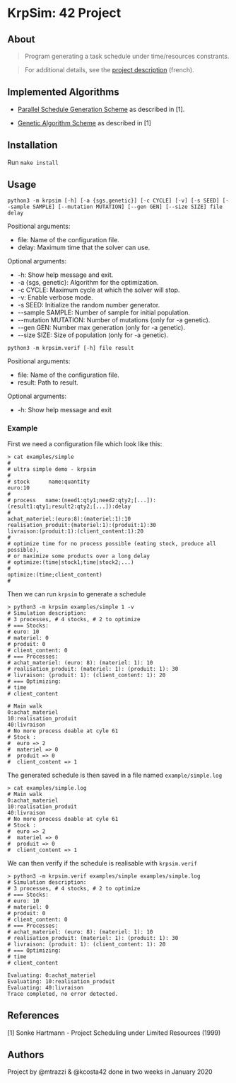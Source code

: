 # KrpSim: 42 Project

About
-----
>Program generating a task schedule under time/resources constrants.

>For additional details, see the [project description](https://github.com/mtrazzi/krpsim/blob/master/docs/fr.subject.pdf) (french).

Implemented Algorithms
----------
- [Parallel Schedule Generation Scheme](./images/Parallel_SGS.png/) as described in [1].

- [Genetic Algorithm Scheme](./images/Genetic_Algorithm_Scheme.png) as described in [1]

Installation
------------
Run `make install`

Usage
-----
`python3 -m krpsim [-h] [-a {sgs,genetic}] [-c CYCLE] [-v] [-s SEED] [--sample SAMPLE] [--mutation MUTATION] [--gen GEN] [--size SIZE] file delay`

Positional arguments:
  * file: Name of the configuration file.
  * delay: Maximum time that the solver can use.

Optional arguments:
  * -h: Show help message and exit.
  * -a {sgs, genetic}: Algorithm for the optimization.
  * -c CYCLE: Maximum cycle at which the solver will stop.
  * -v: Enable verbose mode.
  * -s SEED: Initialize the random number generator.
  * --sample SAMPLE: Number of sample for initial population.
  * --mutation MUTATION: Number of mutations (only for -a genetic).
  * --gen GEN: Number max generation (only for -a genetic).
  * --size SIZE: Size of population (only for -a genetic).


`python3 -m krpsim.verif [-h] file result`

Positional arguments:
  * file: Name of the configuration file.
  * result: Path to result.

Optional arguments:
  * -h: Show help message and exit

### Example

First we need a configuration file which look like this:
```
> cat examples/simple
#
# ultra simple demo - krpsim
#
# stock      name:quantity
euro:10
#
# process   name:(need1:qty1;need2:qty2;[...]):(result1:qty1;result2:qty2;[...]):delay
#
achat_materiel:(euro:8):(materiel:1):10
realisation_produit:(materiel:1):(produit:1):30
livraison:(produit:1):(client_content:1):20
#
# optimize time for no process possible (eating stock, produce all possible),
# or maximize some products over a long delay
# optimize:(time|stock1;time|stock2;...)
#
optimize:(time;client_content)
#
```
Then we can run `krpsim` to generate a schedule
```
> python3 -m krpsim examples/simple 1 -v
# Simulation description:
# 3 processes, # 4 stocks, # 2 to optimize
# === Stocks:
# euro: 10
# materiel: 0
# produit: 0
# client_content: 0
# === Processes:
# achat_materiel: (euro: 8): (materiel: 1): 10
# realisation_produit: (materiel: 1): (produit: 1): 30
# livraison: (produit: 1): (client_content: 1): 20
# === Optimizing:
# time
# client_content

# Main walk
0:achat_materiel
10:realisation_produit
40:livraison
# No more process doable at cyle 61
# Stock :
#  euro => 2
#  materiel => 0
#  produit => 0
#  client_content => 1
```
The generated schedule is then saved in a file named `example/simple.log`
```
> cat examples/simple.log
# Main walk
0:achat_materiel
10:realisation_produit
40:livraison
# No more process doable at cyle 61
# Stock :
#  euro => 2
#  materiel => 0
#  produit => 0
#  client_content => 1
```
We can then verify if the schedule is realisable with `krpsim.verif`
```
> python3 -m krpsim.verif examples/simple examples/simple.log
# Simulation description:
# 3 processes, # 4 stocks, # 2 to optimize
# === Stocks:
# euro: 10
# materiel: 0
# produit: 0
# client_content: 0
# === Processes:
# achat_materiel: (euro: 8): (materiel: 1): 10
# realisation_produit: (materiel: 1): (produit: 1): 30
# livraison: (produit: 1): (client_content: 1): 20
# === Optimizing:
# time
# client_content

Evaluating: 0:achat_materiel
Evaluating: 10:realisation_produit
Evaluating: 40:livraison
Trace completed, no error detected.
```

References
--------------
[1] Sonke Hartmann - Project Scheduling under Limited Resources (1999)

Authors
--------------
Project by @mtrazzi & @kcosta42 done in two weeks in January 2020 
